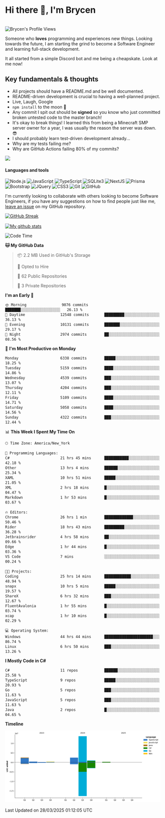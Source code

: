 # Hi there 👋, I'm Brycen

<br>
<img src="https://komarev.com/ghpvc/?username=BrycensRanch" alt="Brycen's Profile Views" />

Someone who **loves** programming and experiences new things. Looking towards the future, I am starting the grind to become a Software Engineer and learning full-stack development.

It all started from a simple Discord bot and me being a cheapskate. Look at me now!

## Key fundamentals & thoughts

- All projects should have a README.md and be well documented.
- README-driven development is crucial to having a well-planned project.
- Live, Laugh, Google
- `npm install` to the moon 🚀
- Any commit I spit out should be **signed** so you know who just committed broken untested code to the master branch!
- It's okay to break things! I learned this from being a Minecraft SMP server owner for a year, I was usually the reason the server was down. 😎
- I should probably learn test-driven development already...
- Why are my tests failing me?
- Why are GitHub Actions failing 80% of my commits? 

<img src="https://res.cloudinary.com/practicaldev/image/fetch/s--OoBLh7-Q--/c_limit%2Cf_auto%2Cfl_progressive%2Cq_auto%2Cw_880/https://cdn-images-1.medium.com/max/1614/1%2A8BlqJ8lNVZzuRjAg1mZ50w.png" height="400"/>

<h4>Languages and tools</h4>
<p>
  <img src="https://img.shields.io/badge/node.js%20-%2343853D.svg?&style=for-the-badge&logo=node.js&logoColor=white" alt="Node.js" />
  <img src="https://img.shields.io/badge/javascript%20-%23323330.svg?&style=for-the-badge&logo=javascript&logoColor=%23F7DF1E" alt="JavaScript" />
  <img src="https://img.shields.io/badge/typescript%20-%23323330.svg?&style=for-the-badge&logo=typescript&logoColor=#3467eb" alt="TypeScript" />
  <img src="https://img.shields.io/badge/sqlite3%20-%23323330.svg?&style=for-the-badge&logo=sqlite&logoColor=#3467eb" alt="SQLite3" />
  <img src="https://img.shields.io/badge/Next.JS%20-%23323330.svg?&style=for-the-badge&logo=next.js&logoColor=#3467eb" alt="NextJS" />
  <img src="https://img.shields.io/badge/Prisma%20-%23323330.svg?&style=for-the-badge&logo=prisma&logoColor=#3467eb" alt="Prisma" />
  <img src="https://img.shields.io/badge/bootstrap%20-%23323330.svg?&style=for-the-badge&logo=bootstrap" alt="Bootstrap" />
  <img src="https://img.shields.io/badge/jquery%20-%23323330.svg?&style=for-the-badge&logo=jquery" alt="JQuery" />
  <img src="https://img.shields.io/badge/css3%20-%23323330.svg?&style=for-the-badge&logo=css3" alt="CSS3" />
  <img src="https://img.shields.io/badge/git%20-%23323330.svg?&style=for-the-badge&logo=git" alt="Git" />
  <img src="https://img.shields.io/badge/github%20-%23323330.svg?&style=for-the-badge&logo=github" alt="GitHub" />
</p>

 I'm currently looking to collaborate with others looking to become Software Engineers, if you have any suggestions on how to find people just like me, [leave an issue](https://github.com/BrycensRanch/BrycensRanch/issues/new) on my GitHub repository.
 
 <p><a href="https://git.io/streak-stats"><img src=https://github-readme-streak-stats-eight.vercel.app?refreshcache12&user=BrycensRanch&amp;theme=dark&amp;hide_border=true&fire=EB5454&amp;ring=0CEB19" alt="GitHub Streak"></a></p>

<a href="https://github.com/anuraghazra/github-readme-stats">
  <img align="center" src="https://github-readme-stats.anuraghazra1.vercel.app/api?username=BrycensRanch&show_icons=true&line_height=27&include_all_commits=true" alt="My github stats" />
</a>

<!--START_SECTION:waka-->
![Code Time](http://img.shields.io/badge/Code%20Time-1%2C818%20hrs%2045%20mins-blue)

**🐱 My GitHub Data** 

> 📦 2.2 MB Used in GitHub's Storage 
 > 
> 💼 Opted to Hire
 > 
> 📜 62 Public Repositories 
 > 
> 🔑 3 Private Repositories 
 > 
**I'm an Early 🐤** 

```text
🌞 Morning                9076 commits        ███████░░░░░░░░░░░░░░░░░░   26.13 % 
🌆 Daytime                12548 commits       █████████░░░░░░░░░░░░░░░░   36.13 % 
🌃 Evening                10131 commits       ███████░░░░░░░░░░░░░░░░░░   29.17 % 
🌙 Night                  2974 commits        ██░░░░░░░░░░░░░░░░░░░░░░░   08.56 % 
```
📅 **I'm Most Productive on Monday** 

```text
Monday                   6338 commits        █████░░░░░░░░░░░░░░░░░░░░   18.25 % 
Tuesday                  5159 commits        ████░░░░░░░░░░░░░░░░░░░░░   14.86 % 
Wednesday                4539 commits        ███░░░░░░░░░░░░░░░░░░░░░░   13.07 % 
Thursday                 4204 commits        ███░░░░░░░░░░░░░░░░░░░░░░   12.11 % 
Friday                   5109 commits        ████░░░░░░░░░░░░░░░░░░░░░   14.71 % 
Saturday                 5058 commits        ████░░░░░░░░░░░░░░░░░░░░░   14.56 % 
Sunday                   4322 commits        ███░░░░░░░░░░░░░░░░░░░░░░   12.44 % 
```


📊 **This Week I Spent My Time On** 

```text
🕑︎ Time Zone: America/New_York

💬 Programming Languages: 
C#                       21 hrs 45 mins      ███████████░░░░░░░░░░░░░░   42.18 % 
Other                    13 hrs 4 mins       ██████░░░░░░░░░░░░░░░░░░░   25.34 % 
XAML                     10 hrs 51 mins      █████░░░░░░░░░░░░░░░░░░░░   21.05 % 
XML                      2 hrs 18 mins       █░░░░░░░░░░░░░░░░░░░░░░░░   04.47 % 
Markdown                 1 hr 53 mins        █░░░░░░░░░░░░░░░░░░░░░░░░   03.67 % 

🔥 Editors: 
Chrome                   26 hrs 1 min        █████████████░░░░░░░░░░░░   50.46 % 
Rider                    18 hrs 43 mins      █████████░░░░░░░░░░░░░░░░   36.28 % 
Jetbrainsrider           4 hrs 58 mins       ██░░░░░░░░░░░░░░░░░░░░░░░   09.66 % 
Edge                     1 hr 44 mins        █░░░░░░░░░░░░░░░░░░░░░░░░   03.36 % 
VS Code                  7 mins              ░░░░░░░░░░░░░░░░░░░░░░░░░   00.24 % 

🐱‍💻 Projects: 
Coding                   25 hrs 14 mins      ████████████░░░░░░░░░░░░░   48.94 % 
snapx                    10 hrs 5 mins       █████░░░░░░░░░░░░░░░░░░░░   19.57 % 
ShareX                   6 hrs 32 mins       ███░░░░░░░░░░░░░░░░░░░░░░   12.67 % 
FluentAvalonia           1 hr 55 mins        █░░░░░░░░░░░░░░░░░░░░░░░░   03.74 % 
xcap                     1 hr 10 mins        █░░░░░░░░░░░░░░░░░░░░░░░░   02.29 % 

💻 Operating System: 
Windows                  44 hrs 44 mins      ██████████████████████░░░   86.74 % 
Linux                    6 hrs 50 mins       ███░░░░░░░░░░░░░░░░░░░░░░   13.26 % 
```

**I Mostly Code in C#** 

```text
C#                       11 repos            ██████░░░░░░░░░░░░░░░░░░░   25.58 % 
TypeScript               9 repos             █████░░░░░░░░░░░░░░░░░░░░   20.93 % 
Go                       5 repos             ███░░░░░░░░░░░░░░░░░░░░░░   11.63 % 
JavaScript               5 repos             ███░░░░░░░░░░░░░░░░░░░░░░   11.63 % 
Java                     2 repos             █░░░░░░░░░░░░░░░░░░░░░░░░   04.65 % 
```



**Timeline**

![Lines of Code chart](https://raw.githubusercontent.com/BrycensRanch/BrycensRanch/main/assets/bar_graph.png)


 Last Updated on 28/03/2025 01:12:05 UTC
<!--END_SECTION:waka-->

<!--
**BrycensRanch/BrycensRanch** is a ✨ _special_ ✨ repository because its `README.md` (this file) appears on your GitHub profile.

Here are some ideas to get you started:

- 🔭 I’m currently working on ...
- 🌱 I’m currently learning ...
- 👯 I’m looking to collaborate on ...
- 🤔 I’m looking for help with ...
- 💬 Ask me about ...
- 📫 How to reach me: ...
- 😄 Pronouns: ...
- ⚡ Fun fact: ...
-->
